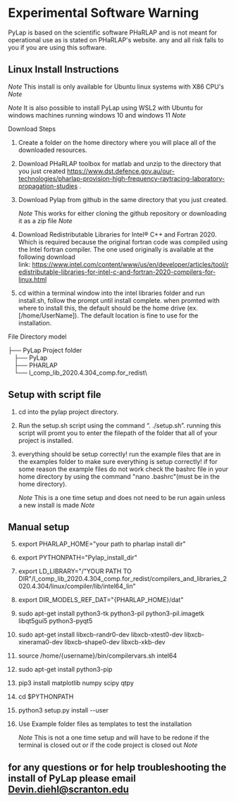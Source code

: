 # Experimental Software Warning

PyLap is based on the scientific software PHaRLAP and is not meant for operational use as is stated on PHaRLAP's website. any and all risk falls to you if you are using this software.

## Linux Install Instructions ##

*Note* This install is only available for Ubuntu linux systems with X86 CPU's *Note* 

*Note*  It is also possible to install PyLap using WSL2 with Ubuntu for windows machines running windows 10 and windows 11 *Note* 

Download Steps

1. Create a folder on the home directory where you will place all of the downloaded resources.

2. Download PHaRLAP toolbox for matlab and unzip to the directory that you just created https://www.dst.defence.gov.au/our-technologies/pharlap-provision-high-frequency-raytracing-laboratory-propagation-studies .

3. Download Pylap from github in the same directory that you just created. 

    *Note* This works for either cloning the github repository or downloading it as a zip file *Note*

4. Download Redistributable Libraries for Intel® C++ and Fortran 2020. Which is required because the original fortran code was compiled using the Intel fortran compiler. The one used originally is available at the following download link: https://www.intel.com/content/www/us/en/developer/articles/tool/redistributable-libraries-for-intel-c-and-fortran-2020-compilers-for-linux.html

5. cd within a terminal window into the intel libraries folder and run install.sh, follow the prompt until install complete. when promted with where to install this, the default should be the home drive (ex. [/home/UserName]). The default location is fine to use for the installation.


File Directory model

├── PyLap Project folder  
   &emsp;├── PyLap\
   &emsp;├── PHARLAP\
   &emsp;└── l_comp_lib_2020.4.304_comp.for_redist\


## Setup with script file

1. cd into the pylap project directory.

2. Run the setup.sh script using the command “. ./setup.sh”. running this script will promt you to enter the filepath of the folder that all of your project is installed.

3. everything should be setup correctly! run the example files that are in the examples folder to make sure everything is setup correctly! if for some reason the example files do not work check the bashrc file in your home directory by using the command "nano .bashrc"(must be in the home directory).
  
    *Note* This is a one time setup and does not need to be run again unless a new install is made *Note*



## Manual setup

5. export PHARLAP_HOME="your path to pharlap install dir"

6. export PYTHONPATH="Pylap_install_dir"

7. export LD_LIBRARY="/"YOUR PATH TO DIR"/l_comp_lib_2020.4.304_comp.for_redist/compilers_and_libraries_2020.4.304/linux/compiler/lib/intel64_lin" 

8. export DIR_MODELS_REF_DAT="{PHARLAP_HOME}/dat"

9. sudo apt-get install python3-tk python3-pil python3-pil.imagetk libqt5gui5 python3-pyqt5 

10. sudo apt-get install libxcb-randr0-dev libxcb-xtest0-dev libxcb-xinerama0-dev libxcb-shape0-dev libxcb-xkb-dev

11. source /home/{username}/bin/compilervars.sh intel64

12. sudo apt-get install python3-pip

13. pip3 install matplotlib numpy scipy qtpy

14. cd $PYTHONPATH 

15. python3 setup.py install --user

16. Use Example folder files as templates to test the installation

    *Note* This is not a one time setup and will have to be redone if the terminal is closed out or if the code project is closed out *Note*



## for any questions or for help troubleshooting the install of PyLap please email Devin.diehl@scranton.edu ##
